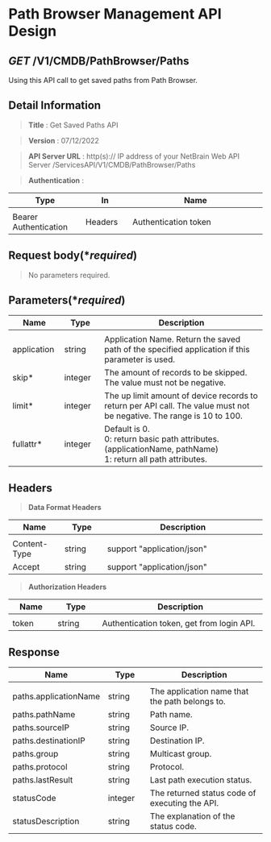 

# Path Browser Management API Design

## ***GET*** /V1/CMDB/PathBrowser/Paths
Using this API call to get saved paths from Path Browser.

## Detail Information

> **Title** : Get Saved Paths API<br>

> **Version** : 07/12/2022

> **API Server URL** : http(s):// IP address of your NetBrain Web API Server /ServicesAPI/V1/CMDB/PathBrowser/Paths

> **Authentication** : 

|**Type**|**In**|**Name**|
|------|------|------|
|<img width=100/>|<img width=100/>|<img width=500/>|
|Bearer Authentication| Headers | Authentication token | 

## Request body(****required***)

> No parameters required.

## Parameters(****required***)  
|**Name**|**Type**|**Description**|
|------|------|------|
|<img width=100/>|<img width=100/>|<img width=500/>|
|application|string|Application Name. Return the saved path of the specified application if this parameter is used.|
|skip*|integer|The amount of records to be skipped. The value must not be negative.|
|limit*|integer|The up limit amount of device records to return per API call. The value must not be negative. The range is 10 to 100.|
|fullattr*|integer|Default is 0.<br>0: return basic path attributes. (applicationName, pathName)<br>1: return all path attributes.|


## Headers

> **Data Format Headers**

|**Name**|**Type**|**Description**|
|------|------|------|
|<img width=100/>|<img width=100/>|<img width=500/>|
| Content-Type | string  | support "application/json" |
| Accept | string  | support "application/json" |

> **Authorization Headers**

|**Name**|**Type**|**Description**|
|------|------|------|
|<img width=100/>|<img width=100/>|<img width=500/>|
| token | string  | Authentication token, get from login API. |


## Response

|**Name**|**Type**|**Description**|
|------|------|------|
|<img width=100/>|<img width=100/>|<img width=500/>|
|paths.applicationName| string |The application name that the path belongs to.|
|paths.pathName| string |Path name.|
|paths.sourceIP| string |Source IP.|
|paths.destinationIP| string |Destination IP.|
|paths.group| string |Multicast group.|
|paths.protocol| string |Protocol.|
|paths.lastResult| string |Last path execution status.|
|statusCode| integer | The returned status code of executing the API.  |
|statusDescription| string | The explanation of the status code. |
